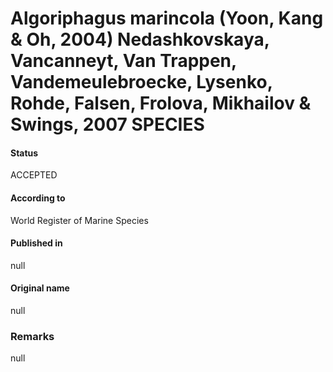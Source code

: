 Algoriphagus marincola (Yoon, Kang & Oh, 2004) Nedashkovskaya, Vancanneyt, Van Trappen, Vandemeulebroecke, Lysenko, Rohde, Falsen, Frolova, Mikhailov & Swings, 2007 SPECIES
=======

#### Status
ACCEPTED

#### According to
World Register of Marine Species

#### Published in
null

#### Original name
null

### Remarks
null